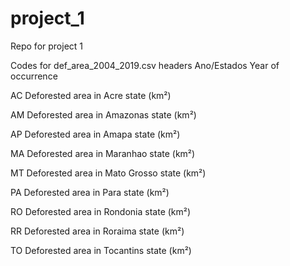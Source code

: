 # project_1

Repo for project 1

Codes for def_area_2004_2019.csv headers
Ano/Estados
Year of occurrence

AC
Deforested area in Acre state (km²)

AM
Deforested area in Amazonas state (km²)

AP
Deforested area in Amapa state (km²)

MA
Deforested area in Maranhao state (km²)

MT
Deforested area in Mato Grosso state (km²)

PA
Deforested area in Para state (km²)

RO
Deforested area in Rondonia state (km²)

RR
Deforested area in Roraima state (km²)

TO
Deforested area in Tocantins state (km²)
